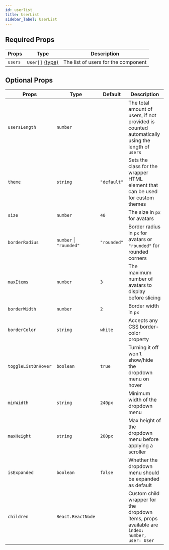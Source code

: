 ```yaml
---
id: userlist
title: UserList
sidebar_label: UserList
---
```


## Required Props
| Props | Type | Description |
| --- | --- | --- |
| `users` | `User[]` [(type)](type-user.md) | The list of users for the component |

## Optional Props
| Props | Type | Default | Description |
| --- | --- | --- | --- |
| `usersLength` | `number` | | The total amount of users, if not provided is counted automatically using the length of `users` |
| `theme` | `string` | `"default"` | Sets the class for the wrapper HTML element that can be used for custom themes |
| `size` | `number` | `40` | The size in `px` for avatars |
| `borderRadius` | `number` &#124; `"rounded"` | `"rounded"` | Border radius in `px` for avatars or `"rounded"` for rounded corners |
| `maxItems` | `number` | `3` | The maximum number of avatars to display before slicing |
| `borderWidth` | `number` | `2` | Border width in `px` |
| `borderColor` | `string` | `white` | Accepts any CSS border-color property
| `toggleListOnHover` | `boolean` | `true` | Turning it off won't show/hide the dropdown menu on hover |
| `minWidth` | `string` | `240px` | Minimum width of the dropdown menu |
| `maxHeight` | `string` | `200px` | Max height of the dropdown menu before applying a scroller
| `isExpanded` | `boolean` | `false` | Whether the dropdown menu should be expanded as default |
| `children` | `React.ReactNode` | | Custom child wrapper for the dropdown items, props available are `index: number, user: User` |